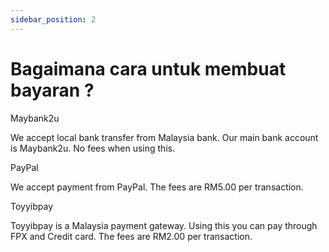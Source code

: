 ```yaml
---
sidebar_position: 2
---
```


# Bagaimana cara untuk membuat bayaran ?

Maybank2u

We accept local bank transfer from Malaysia bank. Our main bank account is Maybank2u. No fees when using this.

PayPal

We accept payment from PayPal. The fees are RM5.00 per transaction.

Toyyibpay

Toyyibpay is a Malaysia payment gateway. Using this you can pay through FPX and Credit card. The fees are RM2.00 per transaction.
